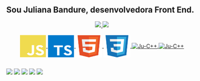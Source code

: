 ## Sou Juliana Bandure, desenvolvedora Front End.
<div align="center">
  <a href="https://github.com/julianabandures">
  <img height="180em" src="https://github-readme-stats.vercel.app/api?username=julianabandures&show_icons=true&theme=dracula&include_all_commits=true&count_private=true"/>
  <img height="180em" src="https://github-readme-stats.vercel.app/api/top-langs/?username=julianabandures&layout=compact&langs_count=7&theme=dracula"/>
</div>
  
<div align="center" style="display: inline_block"><br>
  <img align="center" alt="Ju-Js" height="60" width="70" src="https://raw.githubusercontent.com/devicons/devicon/master/icons/javascript/javascript-plain.svg">
  <img align="center" alt="Ju-Ts" height="60" width="70" src="https://raw.githubusercontent.com/devicons/devicon/master/icons/typescript/typescript-plain.svg">
  <img align="center" alt="Ju-HTML" height="60" width="70" src="https://raw.githubusercontent.com/devicons/devicon/master/icons/html5/html5-original.svg">
  <img align="center" alt="Ju-CSS" height="60" width="70" src="https://raw.githubusercontent.com/devicons/devicon/master/icons/css3/css3-original.svg">
  <img align="center" alt="Ju-C++" height="60" width="70" src="https://cdn.jsdelivr.net/gh/devicons/devicon/icons/cplusplus/cplusplus-original.svg" />
  <img align="center" alt="Ju-C++" height="60" width="70" src="https://cdn.jsdelivr.net/gh/devicons/devicon/icons/angularjs/angularjs-original.svg" />
</div>

  
  ##
 
<div> 
  <a href="https://www.youtube.com/channel/UCKDRbqFit7H8DN-5lXfBdVg/playlists" target="_blank"><img src="https://img.shields.io/badge/YouTube-FF0000?style=for-the-badge&logo=youtube&logoColor=white" target="_blank"></a>
  <a href="https://instagram.com/julianabandure" target="_blank"><img src="https://img.shields.io/badge/-Instagram-%23E4405F?style=for-the-badge&logo=instagram&logoColor=white" target="_blank"></a>
 <a href="https://discord.gg/xbpJuzVv" target="_blank"><img src="https://img.shields.io/badge/Discord-7289DA?style=for-the-badge&logo=discord&logoColor=white" target="_blank"></a> 
  <a href = "mailto:julianabandure@gmail.com"><img src="https://img.shields.io/badge/-Gmail-%23333?style=for-the-badge&logo=gmail&logoColor=white" target="_blank"></a>
  <a href="https://www.linkedin.com/in/juliana-bandure/" target="_blank"><img src="https://img.shields.io/badge/-LinkedIn-%230077B5?style=for-the-badge&logo=linkedin&logoColor=white" target="_blank"></a> 
 
</div>
